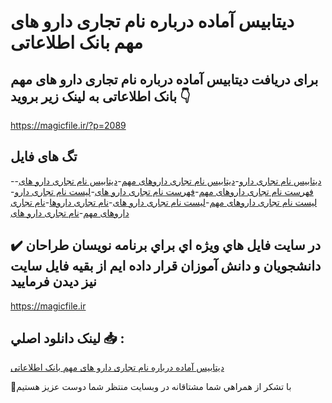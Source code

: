 # دیتابیس آماده درباره نام تجاری دارو های مهم بانک اطلاعاتی

## برای دریافت دیتابیس آماده درباره نام تجاری دارو های مهم بانک اطلاعاتی به لینک زیر بروید 👇

https://magicfile.ir/?p=2089

## تگ های فایل

-[دیتابیس نام تجاری دارو](https://magicfile.ir/product/%d8%af%d9%8a%d8%aa%d8%a7%d8%a8%d9%8a%d8%b3-%d8%a2%d9%85%d8%a7%d8%af%d9%87-%d8%af%d8%b1%d8%a8%d8%a7%d8%b1%d9%87-%d9%86%d8%a7%d9%85-%d8%aa%d8%ac%d8%a7%d8%b1%d9%8a-%d8%af%d8%a7%d8%b1%d9%88-%d9%87%d8%a7%d9%8a-%d9%85%d9%87%d9%85/)-[دیتابیس نام تجاری داروهای مهم](https://magicfile.ir/product/%d8%af%d9%8a%d8%aa%d8%a7%d8%a8%d9%8a%d8%b3-%d8%a2%d9%85%d8%a7%d8%af%d9%87-%d8%af%d8%b1%d8%a8%d8%a7%d8%b1%d9%87-%d9%86%d8%a7%d9%85-%d8%aa%d8%ac%d8%a7%d8%b1%d9%8a-%d8%af%d8%a7%d8%b1%d9%88-%d9%87%d8%a7%d9%8a-%d9%85%d9%87%d9%85/)-[دیتابیس نام تجاری دارو های](https://magicfile.ir/product/%d8%af%d9%8a%d8%aa%d8%a7%d8%a8%d9%8a%d8%b3-%d8%a2%d9%85%d8%a7%d8%af%d9%87-%d8%af%d8%b1%d8%a8%d8%a7%d8%b1%d9%87-%d9%86%d8%a7%d9%85-%d8%aa%d8%ac%d8%a7%d8%b1%d9%8a-%d8%af%d8%a7%d8%b1%d9%88-%d9%87%d8%a7%d9%8a-%d9%85%d9%87%d9%85/)-[فهرست نام تجاری داروهای مهم](https://magicfile.ir/product/%d8%af%d9%8a%d8%aa%d8%a7%d8%a8%d9%8a%d8%b3-%d8%a2%d9%85%d8%a7%d8%af%d9%87-%d8%af%d8%b1%d8%a8%d8%a7%d8%b1%d9%87-%d9%86%d8%a7%d9%85-%d8%aa%d8%ac%d8%a7%d8%b1%d9%8a-%d8%af%d8%a7%d8%b1%d9%88-%d9%87%d8%a7%d9%8a-%d9%85%d9%87%d9%85/)-[فهرست نام تجاری دارو های](https://magicfile.ir/product/%d8%af%d9%8a%d8%aa%d8%a7%d8%a8%d9%8a%d8%b3-%d8%a2%d9%85%d8%a7%d8%af%d9%87-%d8%af%d8%b1%d8%a8%d8%a7%d8%b1%d9%87-%d9%86%d8%a7%d9%85-%d8%aa%d8%ac%d8%a7%d8%b1%d9%8a-%d8%af%d8%a7%d8%b1%d9%88-%d9%87%d8%a7%d9%8a-%d9%85%d9%87%d9%85/)-[لیست نام تجاری دارو](https://magicfile.ir/product/%d8%af%d9%8a%d8%aa%d8%a7%d8%a8%d9%8a%d8%b3-%d8%a2%d9%85%d8%a7%d8%af%d9%87-%d8%af%d8%b1%d8%a8%d8%a7%d8%b1%d9%87-%d9%86%d8%a7%d9%85-%d8%aa%d8%ac%d8%a7%d8%b1%d9%8a-%d8%af%d8%a7%d8%b1%d9%88-%d9%87%d8%a7%d9%8a-%d9%85%d9%87%d9%85/)-[لیست نام تجاری داروهای مهم](https://magicfile.ir/product/%d8%af%d9%8a%d8%aa%d8%a7%d8%a8%d9%8a%d8%b3-%d8%a2%d9%85%d8%a7%d8%af%d9%87-%d8%af%d8%b1%d8%a8%d8%a7%d8%b1%d9%87-%d9%86%d8%a7%d9%85-%d8%aa%d8%ac%d8%a7%d8%b1%d9%8a-%d8%af%d8%a7%d8%b1%d9%88-%d9%87%d8%a7%d9%8a-%d9%85%d9%87%d9%85/)-[لیست نام تجاری دارو های](https://magicfile.ir/product/%d8%af%d9%8a%d8%aa%d8%a7%d8%a8%d9%8a%d8%b3-%d8%a2%d9%85%d8%a7%d8%af%d9%87-%d8%af%d8%b1%d8%a8%d8%a7%d8%b1%d9%87-%d9%86%d8%a7%d9%85-%d8%aa%d8%ac%d8%a7%d8%b1%d9%8a-%d8%af%d8%a7%d8%b1%d9%88-%d9%87%d8%a7%d9%8a-%d9%85%d9%87%d9%85/)-[نام تجاری داروها](https://magicfile.ir/product/%d8%af%d9%8a%d8%aa%d8%a7%d8%a8%d9%8a%d8%b3-%d8%a2%d9%85%d8%a7%d8%af%d9%87-%d8%af%d8%b1%d8%a8%d8%a7%d8%b1%d9%87-%d9%86%d8%a7%d9%85-%d8%aa%d8%ac%d8%a7%d8%b1%d9%8a-%d8%af%d8%a7%d8%b1%d9%88-%d9%87%d8%a7%d9%8a-%d9%85%d9%87%d9%85/)-[نام تجاری داروهای مهم](https://magicfile.ir/product/%d8%af%d9%8a%d8%aa%d8%a7%d8%a8%d9%8a%d8%b3-%d8%a2%d9%85%d8%a7%d8%af%d9%87-%d8%af%d8%b1%d8%a8%d8%a7%d8%b1%d9%87-%d9%86%d8%a7%d9%85-%d8%aa%d8%ac%d8%a7%d8%b1%d9%8a-%d8%af%d8%a7%d8%b1%d9%88-%d9%87%d8%a7%d9%8a-%d9%85%d9%87%d9%85/)-[نام تجاری دارو های](https://magicfile.ir/product/%d8%af%d9%8a%d8%aa%d8%a7%d8%a8%d9%8a%d8%b3-%d8%a2%d9%85%d8%a7%d8%af%d9%87-%d8%af%d8%b1%d8%a8%d8%a7%d8%b1%d9%87-%d9%86%d8%a7%d9%85-%d8%aa%d8%ac%d8%a7%d8%b1%d9%8a-%d8%af%d8%a7%d8%b1%d9%88-%d9%87%d8%a7%d9%8a-%d9%85%d9%87%d9%85/)

## ✔️ در سايت فايل هاي ويژه اي براي برنامه نويسان طراحان دانشجويان و دانش آموزان قرار داده ايم از بقيه فايل سايت نيز ديدن فرماييد

https://magicfile.ir


## لينک دانلود اصلي 📥 :

[دیتابیس آماده درباره نام تجاری دارو های مهم بانک اطلاعاتی](https://magicfile.ir/product/%d8%af%d9%8a%d8%aa%d8%a7%d8%a8%d9%8a%d8%b3-%d8%a2%d9%85%d8%a7%d8%af%d9%87-%d8%af%d8%b1%d8%a8%d8%a7%d8%b1%d9%87-%d9%86%d8%a7%d9%85-%d8%aa%d8%ac%d8%a7%d8%b1%d9%8a-%d8%af%d8%a7%d8%b1%d9%88-%d9%87%d8%a7%d9%8a-%d9%85%d9%87%d9%85/) 


🙏با تشکر از همراهي شما مشتاقانه در وبسایت منتظر شما دوست عزیز هستیم

